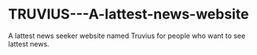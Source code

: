 # TRUVIUS---A-lattest-news-website
A  lattest news seeker website named Truvius for people who want to see lattest news.
